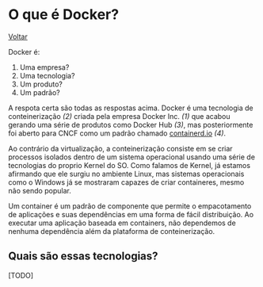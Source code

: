 # O que é Docker?

[Voltar](/README.md)

Docker é:

1. Uma empresa?
2. Uma tecnologia?
3. Um produto?
4. Um padrão?

A respota certa são todas as respostas acima. Docker é uma tecnologia de conteinerização _(2)_ criada pela empresa Docker Inc. _(1)_ que acabou gerando uma série de produtos como Docker Hub _(3)_, mas posteriormente foi aberto para CNCF como um padrão chamado [containerd.io](https://containerd.io/) _(4)_.

Ao contrário da virtualização, a conteinerização consiste em se criar processos isolados dentro de um sistema operacional usando uma série de tecnologias do proprio Kernel do SO. Como falamos de Kernel, já estamos afirmando que ele surgiu no ambiente Linux, mas sistemas operacionais como o Windows já se mostraram capazes de criar containeres, mesmo não sendo popular.

Um container é um padrão de componente que permite o empacotamento de aplicações e suas dependências em uma forma de fácil distribuição. Ao executar uma aplicação baseada em containers, não dependemos de nenhuma dependência além da plataforma de conteinerização.

## Quais são essas tecnologias?

[TODO]